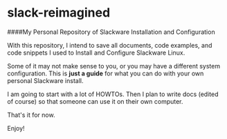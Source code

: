 # slack-reimagined
####My Personal Repository of Slackware Installation and Configuration

With this repository, I intend to save all documents, code examples, and code snippets I used to Install and Configure Slackware Linux. 

Some of it may not make sense to you, or you may have a different system configuration. This is <b>just a guide</b> for what you can do with your own personal Slackware install.

I am going to start with a lot of HOWTOs. Then I plan to write docs (edited of course) so that someone can use it on their own computer. 

That's it for now. 

Enjoy!
